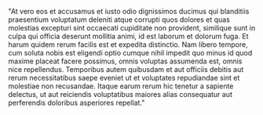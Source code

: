 "At vero eos et accusamus et iusto odio dignissimos ducimus qui blanditiis
praesentium voluptatum deleniti atque corrupti quos dolores et quas
molestias excepturi sint occaecati cupiditate non provident, similique
sunt in culpa qui officia deserunt mollitia animi, id est laborum et
dolorum fuga. Et harum quidem rerum facilis est et expedita distinctio.
Nam libero tempore, cum soluta nobis est eligendi optio cumque nihil
impedit quo minus id quod maxime placeat facere possimus, omnis voluptas
assumenda est, omnis nice repellendus. Temporibus autem quibusdam et aut
officiis debitis aut rerum necessitatibus saepe eveniet ut et voluptates
repudiandae sint et molestiae non recusandae. Itaque earum rerum hic
tenetur a sapiente delectus, ut aut reiciendis voluptatibus maiores alias
consequatur aut perferendis doloribus asperiores repellat."
    